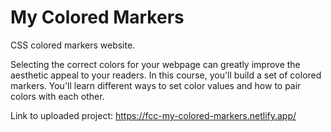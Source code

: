 # My Colored Markers

CSS colored markers website.

Selecting the correct colors for your webpage can greatly improve the aesthetic appeal to your readers.
In this course, you'll build a set of colored markers. You'll learn different ways to set color values and how to pair colors with each other.

Link to uploaded project: https://fcc-my-colored-markers.netlify.app/
